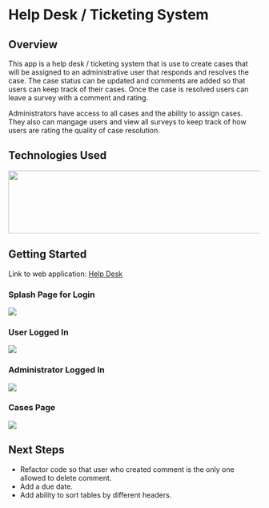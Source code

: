 # Help Desk / Ticketing System

## Overview
This app is a help desk / ticketing system that is use to create cases that will be assigned to an administrative user that responds and resolves the case. The case status can be updated and comments are added so that users can keep track of their cases. Once the case is resolved users can leave a survey with a comment and rating.

Administrators have access to all cases and the ability to assign cases. They also can mangage users and view all surveys to keep track of how users are rating the quality of case resolution.

## Technologies Used
<img src="https://i.imgur.com/Wn6w3Tf.png" height="125" width="550">

## Getting Started

Link to web application: <a href="https://github.com/jfoster191/helpdesk-project-2/blob/main" target="_blank">Help Desk</a>

### Splash Page for Login
<img src="https://i.imgur.com/SDc6MLD.png">

### User Logged In
<img src="https://i.imgur.com/wXwQLuZ.png">

### Administrator Logged In
<img src="https://i.imgur.com/v9JbznG.png">

### Cases Page
<img src="https://i.imgur.com/RxMsdEz.png">

## Next Steps
- Refactor code so that user who created comment is the only one allowed to delete comment.
- Add a due date.
- Add ability to sort tables by different headers.
